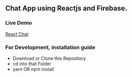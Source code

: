 ## Chat App using Reactjs and Firebase. 
### Live Demo ###
[React Chat](http://react-chat.surge.sh/)

### For Development, installation guide
- Download or Clone this Repository
- cd into that Folder
- yarn OR npm install
